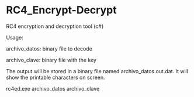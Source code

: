 # RC4_Encrypt-Decrypt
RC4 encryption and decryption tool (c#)
 
Usage: 

archivo_datos: binary file to decode 

archivo_clave: binary file with the key 

The output will be stored in a binary file named archivo_datos.out.dat. 
It will show the printable characters on screen. 

rc4ed.exe archivo_datos archivo_clave  
